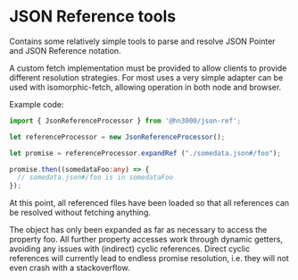 
# JSON Reference tools

Contains some relatively simple tools to parse and resolve JSON Pointer and JSON Reference notation.

A custom fetch implementation must be provided to allow clients to provide different resolution strategies. For most uses a very simple adapter can be used with isomorphic-fetch, allowing operation in both node and browser.

Example code:

```Typescript
import { JsonReferenceProcessor } from '@hn3000/json-ref';

let referenceProcessor = new JsonReferenceProcessor();

let promise = referenceProcessor.expandRef ("./somedata.json#/foo");

promise.then((somedataFoo:any) => {
  // somedata.json#/foo is in somedataFoo
});

```
At this point, all referenced files have been loaded so that all references can be resolved without fetching anything.

The object has only been expanded as far as necessary to access the property foo. All further property accesses work through dynamic getters, avoiding any issues with (indirect) cyclic references. Direct cyclic references will currently lead to endless promise resolution, i.e. they will not even crash with a stackoverflow.
